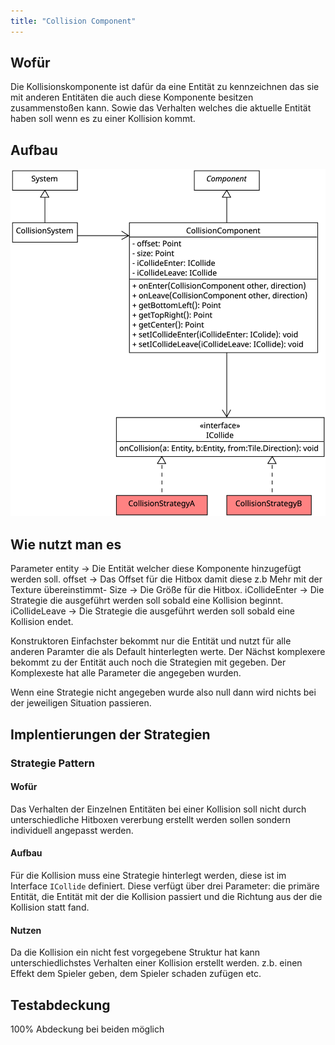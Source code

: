 ```yaml
---
title: "Collision Component"
---
```


## Wofür
Die Kollisionskomponente ist dafür da eine Entität zu kennzeichnen das sie mit anderen Entitäten die auch diese Komponente besitzen zusammenstoßen kann.
Sowie das Verhalten welches die aktuelle Entität haben soll wenn es zu einer Kollision kommt.

## Aufbau

![Collision component uml](img/collision_component.png)

## Wie nutzt man es

Parameter
entity -> Die Entität welcher diese Komponente hinzugefügt werden soll.
offset -> Das Offset für die Hitbox damit diese z.b Mehr mit der Texture übereinstimmt-
Size -> Die Größe für die Hitbox.
iCollideEnter -> Die Strategie die ausgeführt werden soll sobald eine Kollision beginnt.
iCollideLeave -> Die Strategie die ausgeführt werden soll sobald eine Kollision endet.

Konstruktoren
Einfachster bekommt nur die Entität und nutzt für alle anderen Paramter die als Default hinterlegten werte.
Der Nächst komplexere bekommt zu der Entität auch noch die Strategien mit gegeben.
Der Komplexeste hat alle Parameter die angegeben wurden.

Wenn eine Strategie nicht angegeben wurde also null dann wird nichts bei der jeweiligen Situation passieren.


## Implentierungen der Strategien
### Strategie Pattern
#### Wofür
Das Verhalten der Einzelnen Entitäten bei einer Kollision soll nicht durch unterschiedliche Hitboxen vererbung erstellt werden sollen sondern individuell angepasst werden.
#### Aufbau
Für die Kollision muss eine Strategie hinterlegt werden, diese ist im Interface `ICollide` definiert. Diese verfügt über drei Parameter: die primäre Entität, die Entität mit der die Kollision passiert und die Richtung aus der die Kollision statt fand.
#### Nutzen
Da die Kollision ein nicht fest vorgegebene Struktur hat kann unterschiedlichstes Verhalten einer Kollision erstellt werden. z.b. einen Effekt dem Spieler geben, dem Spieler schaden zufügen etc.


## Testabdeckung
100% Abdeckung bei beiden möglich
